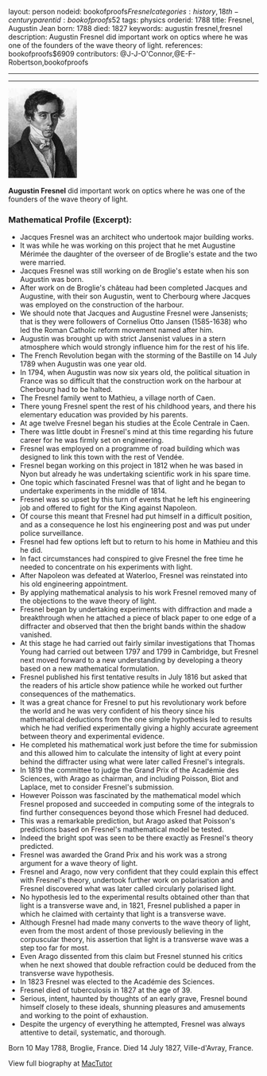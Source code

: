layout: person
nodeid: bookofproofs$Fresnel
categories: history,18th-century
parentid: bookofproofs$52
tags: physics
orderid: 1788
title: Fresnel, Augustin Jean
born: 1788
died: 1827
keywords: augustin fresnel,fresnel
description: Augustin Fresnel did important work on optics where he was one of the founders of the wave theory of light.
references: bookofproofs$6909
contributors: @J-J-O'Connor,@E-F-Robertson,bookofproofs

---



---

![Fresnel.jpg](https://github.com/bookofproofs/bookofproofs.github.io/blob/main/_sources/_assets/images/portraits/Fresnel.jpg?raw=true)

**Augustin Fresnel** did important work on optics where he was one of the founders of the wave theory of light.

### Mathematical Profile (Excerpt):
* Jacques Fresnel was an architect who undertook major building works.
* It was while he was working on this project that he met Augustine Mérimée the daughter of the overseer of de Broglie's estate and the two were married.
* Jacques Fresnel was still working on de Broglie's estate when his son Augustin was born.
* After work on de Broglie's château had been completed Jacques and Augustine, with their son Augustin, went to Cherbourg where Jacques was employed on the construction of the harbour.
* We should note that Jacques and Augustine Fresnel were Jansenists; that is they were followers of Cornelius Otto Jansen (1585-1638) who led the Roman Catholic reform movement named after him.
* Augustin was brought up with strict Jansenist values in a stern atmosphere which would strongly influence him for the rest of his life.
* The French Revolution began with the storming of the Bastille on 14 July 1789 when Augustin was one year old.
* In 1794, when Augustin was now six years old, the political situation in France was so difficult that the construction work on the harbour at Cherbourg had to be halted.
* The Fresnel family went to Mathieu, a village north of Caen.
* There young Fresnel spent the rest of his childhood years, and there his elementary education was provided by his parents.
* At age twelve Fresnel began his studies at the École Centrale in Caen.
* There was little doubt in Fresnel's mind at this time regarding his future career for he was firmly set on engineering.
* Fresnel was employed on a programme of road building which was designed to link this town with the rest of Vendée.
* Fresnel began working on this project in 1812 when he was based in Nyon but already he was undertaking scientific work in his spare time.
* One topic which fascinated Fresnel was that of light and he began to undertake experiments in the middle of 1814.
* Fresnel was so upset by this turn of events that he left his engineering job and offered to fight for the King against Napoleon.
* Of course this meant that Fresnel had put himself in a difficult position, and as a consequence he lost his engineering post and was put under police surveillance.
* Fresnel had few options left but to return to his home in Mathieu and this he did.
* In fact circumstances had conspired to give Fresnel the free time he needed to concentrate on his experiments with light.
* After Napoleon was defeated at Waterloo, Fresnel was reinstated into his old engineering appointment.
* By applying mathematical analysis to his work Fresnel removed many of the objections to the wave theory of light.
* Fresnel began by undertaking experiments with diffraction and made a breakthrough when he attached a piece of black paper to one edge of a diffracter and observed that then the bright bands within the shadow vanished.
* At this stage he had carried out fairly similar investigations that Thomas Young had carried out between 1797 and 1799 in Cambridge, but Fresnel next moved forward to a new understanding by developing a theory based on a new mathematical formulation.
* Fresnel published his first tentative results in July 1816 but asked that the readers of his article show patience while he worked out further consequences of the mathematics.
* It was a great chance for Fresnel to put his revolutionary work before the world and he was very confident of his theory since his mathematical deductions from the one simple hypothesis led to results which he had verified experimentally giving a highly accurate agreement between theory and experimental evidence.
* He completed his mathematical work just before the time for submission and this allowed him to calculate the intensity of light at every point behind the diffracter using what were later called Fresnel's integrals.
* In 1819 the committee to judge the Grand Prix of the Académie des Sciences, with Arago as chairman, and including Poisson, Biot and Laplace, met to consider Fresnel's submission.
* However Poisson was fascinated by the mathematical model which Fresnel proposed and succeeded in computing some of the integrals to find further consequences beyond those which Fresnel had deduced.
* This was a remarkable prediction, but Arago asked that Poisson's predictions based on Fresnel's mathematical model be tested.
* Indeed the bright spot was seen to be there exactly as Fresnel's theory predicted.
* Fresnel was awarded the Grand Prix and his work was a strong argument for a wave theory of light.
* Fresnel and Arago, now very confident that they could explain this effect with Fresnel's theory, undertook further work on polarisation and Fresnel discovered what was later called circularly polarised light.
* No hypothesis led to the experimental results obtained other than that light is a transverse wave and, in 1821, Fresnel published a paper in which he claimed with certainty that light is a transverse wave.
* Although Fresnel had made many converts to the wave theory of light, even from the most ardent of those previously believing in the corpuscular theory, his assertion that light is a transverse wave was a step too far for most.
* Even Arago dissented from this claim but Fresnel stunned his critics when he next showed that double refraction could be deduced from the transverse wave hypothesis.
* In 1823 Fresnel was elected to the Académie des Sciences.
* Fresnel died of tuberculosis in 1827 at the age of 39.
* Serious, intent, haunted by thoughts of an early grave, Fresnel bound himself closely to these ideals, shunning pleasures and amusements and working to the point of exhaustion.
* Despite the urgency of everything he attempted, Fresnel was always attentive to detail, systematic, and thorough.

Born 10 May 1788, Broglie, France. Died 14 July 1827, Ville-d'Avray, France.

View full biography at [MacTutor](https://mathshistory.st-andrews.ac.uk/Biographies/Fresnel/)
